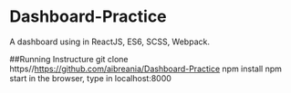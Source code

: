 # Dashboard-Practice
A dashboard using in ReactJS, ES6, SCSS, Webpack.

##Running Instructure
git clone https//https://github.com/aibreania/Dashboard-Practice
npm install
npm start
in the browser, type in localhost:8000
